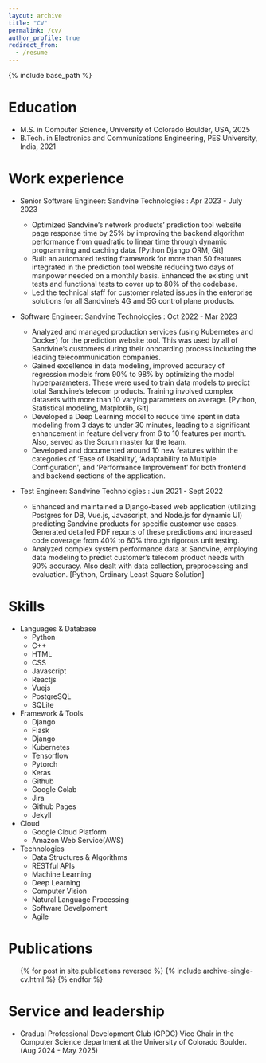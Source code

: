 ```yaml
---
layout: archive
title: "CV"
permalink: /cv/
author_profile: true
redirect_from:
  - /resume
---
```


{% include base_path %}

Education
=======
* M.S. in Computer Science, University of Colorado Boulder, USA, 2025
* B.Tech. in Electronics and Communications Engineering, PES University, India, 2021

Work experience
======
* Senior Software Engineer: Sandvine Technologies : Apr 2023 - July 2023
  * Optimized Sandvine’s network products’ prediction tool website page response time by 25% by improving the backend algorithm performance from quadratic to linear time through dynamic programming and caching data. [Python Django ORM, Git]
  * Built an automated testing framework for more than 50 features integrated in the prediction tool website reducing two days of manpower needed on a monthly basis. Enhanced the existing unit tests and functional tests to cover up to 80% of the codebase.
  * Led the technical staff for customer related issues in the enterprise solutions for all Sandvine’s 4G and 5G control plane products.

* Software Engineer: Sandvine Technologies : Oct 2022 - Mar 2023
  * Analyzed and managed production services (using Kubernetes and Docker) for the prediction website tool. This was used by all
of Sandvine’s customers during their onboarding process including the leading telecommunication companies.
  * Gained excellence in data modeling, improved accuracy of regression models from 90% to 98% by optimizing the model
hyperparameters. These were used to train data models to predict total Sandvine’s telecom products. Training involved complex
datasets with more than 10 varying parameters on average. [Python, Statistical modeling, Matplotlib, Git]
  * Developed a Deep Learning model to reduce time spent in data modeling from 3 days to under 30 minutes, leading to a
significant enhancement in feature delivery from 6 to 10 features per month. Also, served as the Scrum master for the team.
  * Developed and documented around 10 new features within the categories of ‘Ease of Usability’, ‘Adaptability to Multiple
Configuration', and ‘Performance Improvement’ for both frontend and backend sections of the application.

* Test Engineer: Sandvine Technologies : Jun 2021 - Sept 2022
  * Enhanced and maintained a Django-based web application (utilizing Postgres for DB, Vue.js, Javascript, and Node.js for dynamic UI) predicting Sandvine products for specific customer use cases. Generated detailed PDF reports of these predictions and increased code coverage from 40% to 60% through rigorous unit testing.
  * Analyzed complex system performance data at Sandvine, employing data modeling to predict customer’s telecom product needs with 90% accuracy. Also dealt with data collection, preprocessing and evaluation. [Python, Ordinary Least Square Solution]
  
Skills
======
* Languages & Database
  * Python
  * C++
  * HTML
  * CSS
  * Javascript
  * Reactjs
  * Vuejs
  * PostgreSQL
  * SQLite
* Framework & Tools
  * Django
  * Flask
  * Django
  * Kubernetes
  * Tensorflow
  * Pytorch
  * Keras
  * Github
  * Google Colab
  * Jira
  * Github Pages
  * Jekyll
* Cloud
  * Google Cloud Platform
  * Amazon Web Service(AWS)
* Technologies
  * Data Structures & Algorithms
  * RESTful APIs
  * Machine Learning
  * Deep Learning
  * Computer Vision
  * Natural Language Processing
  * Software Develpoment
  * Agile

Publications
======
  <ul>{% for post in site.publications reversed %}
    {% include archive-single-cv.html %}
  {% endfor %}</ul>
  
  
Service and leadership
======
* Gradual Professional Development Club (GPDC) Vice Chair in the Computer Science department at the University of Colorado Boulder.  (Aug 2024 - May 2025)
